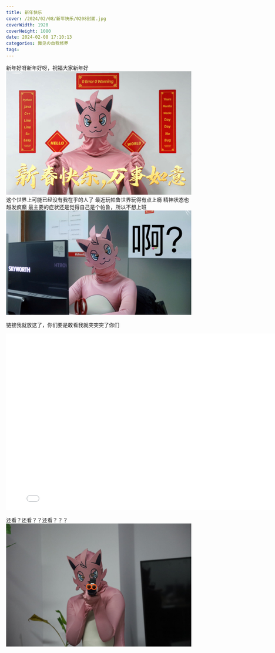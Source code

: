 ```yaml
---
title: 新年快乐
cover: /2024/02/08/新年快乐/0208封面.jpg
coverWidth: 1920
coverHeight: 1080
date: 2024-02-08 17:10:13
categories: 舞见の自我修养
tags:
---
```

新年好呀新年好呀，祝福大家新年好
![](./新年快乐/0208封面.jpg)
这个世界上可能已经没有我在乎的人了
最近玩帕鲁世界玩得有点上瘾
精神状态也越发疯癫
最主要的症状还是觉得自己是个帕鲁，所以不想上班
![](./新年快乐/啊.jpg)

链接我就放这了，你们要是敢看我就突突突了你们
<iframe src="//player.bilibili.com/player.html?aid=1000379370&bvid=BV1Hx4y117gk&cid=1434157293&p=1" scrolling="no" border="0" frameborder="no" framespacing="0" allowfullscreen="true" style="width: 800px; height:480px;"> </iframe>

还看？还看？？还看？？？
![](./新年快乐/gun.jpg)